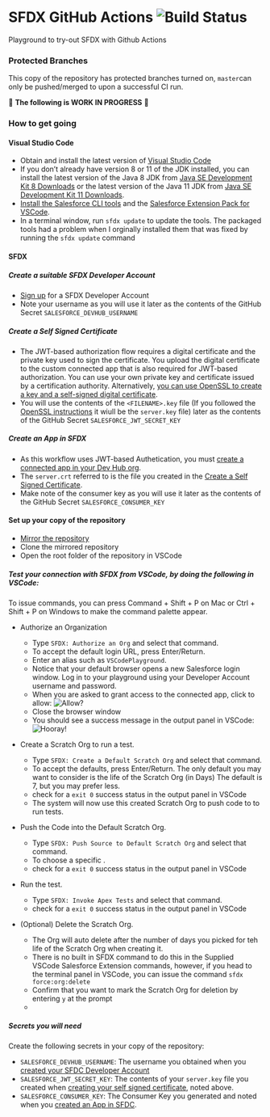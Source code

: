 # SFDX GitHub Actions ![Build Status](https://github.com/jefersonchaves/sfdxgithubactions/workflows/CI/badge.svg)
Playground to try-out SFDX with Github Actions

### Protected Branches

This copy of the repository has protected branches turned on, `master`can only be pushed/merged to upon a successful CI run.

:construction: **The following is WORK IN PROGRESS** :construction:

### How to get going

#### Visual Studio Code
- Obtain and install the latest version of [Visual Studio Code](https://code.visualstudio.com/)
- If you don’t already have version 8 or 11 of the JDK installed, you can install the latest version of the Java 8 JDK from [Java SE Development Kit 8 Downloads](http://www.oracle.com/technetwork/java/javase/downloads/jdk8-downloads-2133151.html) or the latest version of the Java 11 JDK from [Java SE Development Kit 11 Downloads](https://www.oracle.com/technetwork/java/javase/downloads/jdk11-downloads-5066655.html).
- [Install the Salesforce CLI tools](https://developer.salesforce.com/docs/atlas.en-us.sfdx_setup.meta/sfdx_setup/sfdx_setup_install_cli.htm) and the [Salesforce Extension Pack for VSCode](https://marketplace.visualstudio.com/items?itemName=salesforce.salesforcedx-vscode).
- In a terminal window, run `sfdx update` to update the tools. The packaged tools had a problem when I orginally installed them that was fixed by running the `sfdx update` command

#### SFDX

##### Create a suitable SFDX Developer Account

- [Sign up](https://developer.salesforce.com/promotions/orgs/dx-signup) for a SFDX Developer Account
- Note your username as you will use it later as the contents of the GitHub Secret `SALESFORCE_DEVHUB_USERNAME`

##### Create a Self Signed Certificate
- The JWT-based authorization flow requires a digital certificate and the private key used to sign the certificate. You upload the digital certificate to the custom connected app that is also required for JWT-based authorization. You can use your own private key and certificate issued by a certification authority. Alternatively, [you can use OpenSSL to create a key and a self-signed digital certificate](https://developer.salesforce.com/docs/atlas.en-us.sfdx_dev.meta/sfdx_dev/sfdx_dev_auth_key_and_cert.htm).
- You will use the contents of the `<FILENAME>.key` file (If you followed the [OpenSSL instructions](https://developer.salesforce.com/docs/atlas.en-us.sfdx_dev.meta/sfdx_dev/sfdx_dev_auth_key_and_cert.htm) it wiull be the `server.key` file) later as the contents of the GitHub Secret `SALESFORCE_JWT_SECRET_KEY`

##### Create an App in SFDX

- As this workflow uses JWT-based Authetication, you must [create a connected app in your Dev Hub org](https://developer.salesforce.com/docs/atlas.en-us.sfdx_dev.meta/sfdx_dev/sfdx_dev_auth_connected_app.htm).
- The `server.crt` referred to is the file you created in the [Create a Self Signed Certificate](#create-a-self-signed-certificate).
- Make note of the consumer key as you will use it later as the contents of the GitHub Secret `SALESFORCE_CONSUMER_KEY`

#### Set up your copy of the repository

- [Mirror the repository](https://help.github.com/en/github/creating-cloning-and-archiving-repositories/duplicating-a-repository)
- Clone the mirrored repository
- Open the root folder of the repository in VSCode

##### Test your connection with SFDX from VSCode, by doing the following in VSCode:
To issue commands, you can press Command + Shift + P on Mac or Ctrl + Shift + P on Windows to make the command palette appear.
  - Authorize an Organization
    - Type `SFDX: Authorize an Org` and select that command.
    - To accept the default login URL, press Enter/Return.
    - Enter an alias such as `VSCodePlayground`.
    - Notice that your default browser opens a new Salesforce login window. Log in to your playground using your Developer Account username and password.
    - When you are asked to grant access to the connected app, click to allow:
![Allow?](https://res.cloudinary.com/hy4kyit2a/f_auto,fl_lossy,q_70/learn/projects/quickstart-vscode-salesforce/use-vscode-for-salesforce/images/35b7e9cde25290c50977ea8932aa92c3_cjptzm-674000-f-0-s-89846-lck-3-l.png)   
    - Close the browser window
    - You should see a success message in the output panel in VSCode:
![Hooray!](https://res.cloudinary.com/hy4kyit2a/f_auto,fl_lossy,q_70/learn/projects/quickstart-vscode-salesforce/use-vscode-for-salesforce/images/e79231bf40a1e2a893b8b22f1c72774b_cjptzm-677000-g-0-s-89-iyreg-3-fa.png)

  - Create a Scratch Org to run a test.
    - Type `SFDX: Create a Default Scratch Org` and select that command.
    - To accept the defaults, press Enter/Return. The only default you may want to consider is the life of the Scratch Org (in Days) The default is 7, but you may prefer less.
    - check for a `exit 0` success status in the output panel in VSCode
    - The system will now use this created Scratch Org to push code to to run tests.

  - Push the Code into the Default Scratch Org.
    - Type `SFDX: Push Source to Default Scratch Org` and select that command.
    - To choose a specific .
    - check for a `exit 0` success status in the output panel in VSCode

  - Run the test.
    - Type `SFDX: Invoke Apex Tests` and select that command.
    - check for a `exit 0` success status in the output panel in VSCode

  - (Optional) Delete the Scratch Org.
    - The Org will auto delete after the number of days you picked for teh life of the Scratch Org when creating it.
    - There is no built in SFDX command to do this in the Supplied VSCode Salesforce Extension commands, however, if you head to the terminal panel in VSCode, you can issue the command `sfdx force:org:delete`
    - Confirm that you want to mark the Scratch Org for deletion by entering `y` at the prompt
    -

##### Secrets you will need

Create the following secrets in your copy of the repository:

- `SALESFORCE_DEVHUB_USERNAME`: The username you obtained when you [created your SFDC Developer Account](#getting-a-suitable-sfdc-dx-developer-account)
- `SALESFORCE_JWT_SECRET_KEY`: The contents of your `server.key` file you created when [creating your self signed certificate](#create-a-self-signed-certificate), noted above.
- `SALESFORCE_CONSUMER_KEY`: The Consumer Key you generated and noted when you [created an App in SFDC](#create-an-app-in-sfdx).
